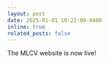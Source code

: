 ```yaml
---
layout: post
date: 2025-01-01 10:22:00-0400
inline: true
related_posts: false
---
```


The MLCV website is now live!
